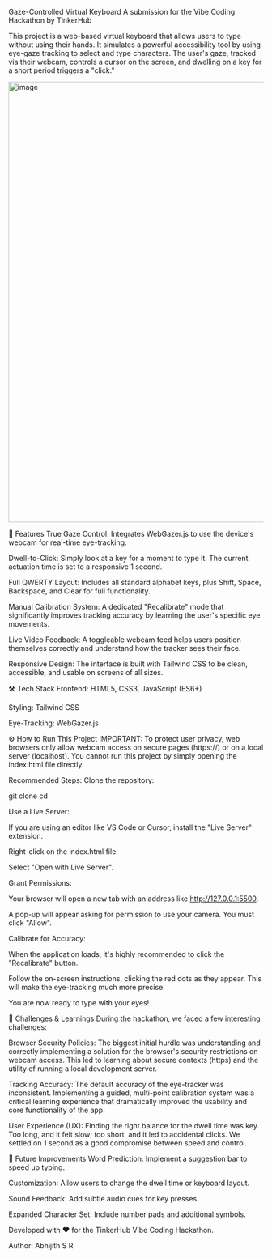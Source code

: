 Gaze-Controlled Virtual Keyboard
A submission for the Vibe Coding Hackathon by TinkerHub

This project is a web-based virtual keyboard that allows users to type without using their hands. It simulates a powerful accessibility tool by using eye-gaze tracking to select and type characters. The user's gaze, tracked via their webcam, controls a cursor on the screen, and dwelling on a key for a short period triggers a "click."

<img width="1836" height="871" alt="image" src="https://github.com/user-attachments/assets/47e3a5e9-9bfd-4525-bf9d-118fd36a8965" />


🚀 Features
True Gaze Control: Integrates WebGazer.js to use the device's webcam for real-time eye-tracking.

Dwell-to-Click: Simply look at a key for a moment to type it. The current actuation time is set to a responsive 1 second.

Full QWERTY Layout: Includes all standard alphabet keys, plus Shift, Space, Backspace, and Clear for full functionality.

Manual Calibration System: A dedicated "Recalibrate" mode that significantly improves tracking accuracy by learning the user's specific eye movements.

Live Video Feedback: A toggleable webcam feed helps users position themselves correctly and understand how the tracker sees their face.

Responsive Design: The interface is built with Tailwind CSS to be clean, accessible, and usable on screens of all sizes.

🛠️ Tech Stack
Frontend: HTML5, CSS3, JavaScript (ES6+)

Styling: Tailwind CSS

Eye-Tracking: WebGazer.js

⚙️ How to Run This Project
IMPORTANT: To protect user privacy, web browsers only allow webcam access on secure pages (https://) or on a local server (localhost). You cannot run this project by simply opening the index.html file directly.

Recommended Steps:
Clone the repository:

git clone <your-repo-url>
cd <your-repo-directory>

Use a Live Server:

If you are using an editor like VS Code or Cursor, install the "Live Server" extension.

Right-click on the index.html file.

Select "Open with Live Server".

Grant Permissions:

Your browser will open a new tab with an address like http://127.0.0.1:5500.

A pop-up will appear asking for permission to use your camera. You must click "Allow".

Calibrate for Accuracy:

When the application loads, it's highly recommended to click the "Recalibrate" button.

Follow the on-screen instructions, clicking the red dots as they appear. This will make the eye-tracking much more precise.

You are now ready to type with your eyes!

🧠 Challenges & Learnings
During the hackathon, we faced a few interesting challenges:

Browser Security Policies: The biggest initial hurdle was understanding and correctly implementing a solution for the browser's security restrictions on webcam access. This led to learning about secure contexts (https) and the utility of running a local development server.

Tracking Accuracy: The default accuracy of the eye-tracker was inconsistent. Implementing a guided, multi-point calibration system was a critical learning experience that dramatically improved the usability and core functionality of the app.

User Experience (UX): Finding the right balance for the dwell time was key. Too long, and it felt slow; too short, and it led to accidental clicks. We settled on 1 second as a good compromise between speed and control.

🔮 Future Improvements
Word Prediction: Implement a suggestion bar to speed up typing.

Customization: Allow users to change the dwell time or keyboard layout.

Sound Feedback: Add subtle audio cues for key presses.

Expanded Character Set: Include number pads and additional symbols.

Developed with ❤️ for the TinkerHub Vibe Coding Hackathon.

Author: Abhijith S R
